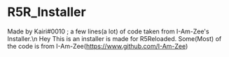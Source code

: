 # R5R_Installer
Made by Kairi#0010 ; a few lines(a lot) of code taken from I-Am-Zee's Installer.\n
Hey
This is an installer is made for R5Reloaded.
Some(Most) of the code is from I-Am-Zee(https://www.github.com/I-Am-Zee)
